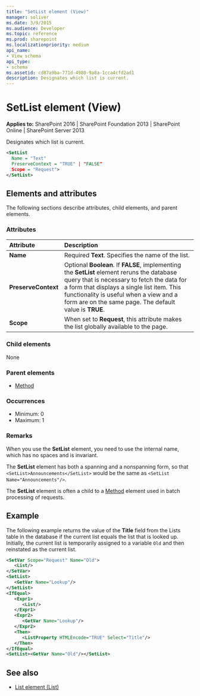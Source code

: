 ```yaml
---
title: "SetList element (View)"
manager: soliver
ms.date: 3/9/2015
ms.audience: Developer
ms.topic: reference
ms.prod: sharepoint
ms.localizationpriority: medium
api_name:
- View schema
api_type:
- schema
ms.assetid: cd87a9ba-771d-4980-9a8a-1cca4cfd2ad1
description: Designates which list is current.
---
```


# SetList element (View)

**Applies to:** SharePoint 2016 | SharePoint Foundation 2013 | SharePoint Online | SharePoint Server 2013
  
Designates which list is current.
  
```XML
<SetList
  Name = "Text"
  PreserveContext = "TRUE" | "FALSE"
  Scope = "Request">
</SetList>
```

## Elements and attributes

The following sections describe attributes, child elements, and parent elements.

### Attributes

|**Attribute**|**Description**|
|:-----|:-----|
|**Name** <br/> |Required **Text**. Specifies the name of the list.  <br/> |
|**PreserveContext** <br/> |Optional **Boolean**. If **FALSE**, implementing the **SetList** element reruns the database query that is necessary to fetch the data for a form that displays a single list item. This functionality is useful when a view and a form are on the same page. The default value is **TRUE**.  <br/> |
|**Scope** <br/> |When set to **Request**, this attribute makes the list globally available to the page.  <br/> |
   
### Child elements

None
   
### Parent elements

- [Method](method-element-view.md)
   
### Occurrences

- Minimum: 0
- Maximum: 1  
   
### Remarks

When you use the **SetList** element, you need to use the internal name, which has no spaces and is invariant. 
  
The **SetList** element has both a spanning and a nonspanning form, so that `<SetList>Announcements</SetList>` would be the same as `<SetList Name="Announcements"/>`.
  
The **SetList** element is often a child to a [Method](method-element-view.md) element used in batch processing of requests. 
  
## Example

The following example returns the value of the **Title** field from the Lists table in the database if the current list equals the list that is looked up. Initially, the current list is temporarily assigned to a variable `Old` and then reinstated as the current list.
  
```XML
<SetVar Scope="Request" Name="Old">
   <List/>
</SetVar>
<SetList>
   <GetVar Name="Lookup"/>
</SetList>
<IfEqual>
   <Expr1>
      <List/>
   </Expr1>
   <Expr2>
      <GetVar Name="Lookup"/>
   </Expr2>
   <Then>
      <ListProperty HTMLEncode="TRUE" Select="Title"/>
   </Then>
</IfEqual>
<SetList><GetVar Name="Old"/></SetList>
```

## See also

- [List element (List)](list-element-list.md)

